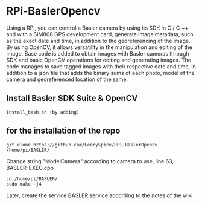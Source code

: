 # RPi-BaslerOpencv


Using a RPi, you can control a Basler camera by using its SDK in C / C ++ and with a SIM808 GPS development card, generate image metadata, such as the exact date and time, in addition to the georeferencing of the image.
By using OpenCV, it allows versatility in the manipulation and editing of the image.
Base code is added to obtain images with Basler cameras through SDK and basic OpenCV operations for editing and generating images.
The code manages to save tagged images with their respective date and time, in addition to a json file that adds the binary sums of each photo, model of the camera and georeferenced location of the same.


## Install Basler SDK Suite & OpenCV 
```
Install_bash.sh (by adding)
```

## for the installation of the repo

```
git clone https://github.com/LeerySpice/RPi-BaslerOpencv /home/pi/BASLER/
```

Change string "ModelCamera" according to camera to use, line 63, BASLER-EXEC.cpp

```
cd /home/pi/BASLER/
sudo make -j4
```

Later, create the service BASLER.service according to the notes of the wiki
